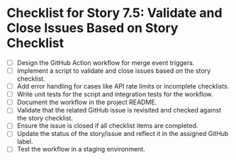 # Checklist for Story 7.5: Validate and Close Issues Based on Story Checklist

- [ ] Design the GitHub Action workflow for merge event triggers.
- [ ] Implement a script to validate and close issues based on the story checklist.
- [ ] Add error handling for cases like API rate limits or incomplete checklists.
- [ ] Write unit tests for the script and integration tests for the workflow.
- [ ] Document the workflow in the project README.
- [ ] Validate that the related GitHub issue is revisited and checked against the story checklist.
- [ ] Ensure the issue is closed if all checklist items are completed.
- [ ] Update the status of the story/issue and reflect it in the assigned GitHub label.
- [ ] Test the workflow in a staging environment.
